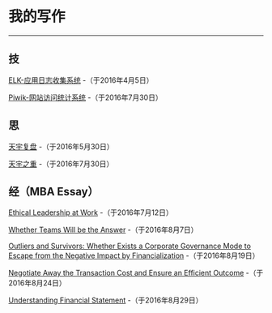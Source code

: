 # 我的写作

---

## 技

[ELK-应用日志收集系统](./my/t1/)
    -（于2016年4月5日）

[Piwik-网站访问统计系统](./my/t4/)
    -（于2016年7月30日）

## 思

[天宇复盘](./my/t2/)
    -（于2016年5月30日）

[天宇之重](./my/t3/)
    -（于2016年7月30日）

## 经（MBA Essay）

[Ethical Leadership at Work](./essay/S100PSS/essay01/)
    -（于2016年7月12日）

[Whether Teams Will be the Answer](./essay/S100PSS/essay02/)
    -（于2016年8月7日）

[Outliers and Survivors: Whether Exists a Corporate Governance Mode to Escape from the Negative Impact by Financialization](./essay/S101GBE/essay02/)
    -（于2016年8月19日）

[Negotiate Away the Transaction Cost and Ensure an Efficient Outcome](./essay/S102ME/essay01/)
    -（于2016年8月24日）

[Understanding Financial Statement](./essay/S103AIB/essay01/)
    -（于2016年8月29日）
